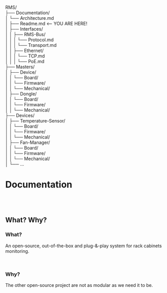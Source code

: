RMS/<br>
├── Documentation/<br>
│   └── Architecture.md<br>
│   ├── Readme.md <-- YOU ARE HERE!<br>
│   ├── Interfaces/<br>
│   │   ├── RMS-Bus/<br>
│   │   │   └── Protocol.md<br>
│   │   │   └── Transport.md<br>
│   │   ├── Ethernet/<br>
│   │   │   └── TCP.md<br>
│   │   │   └── PoE.md<br>
├── Masters/<br>
│   ├── Device/<br>
│   │   └── Board/<br>
│   │   └── Firmware/<br>
│   │   └── Mechanical/<br>
│   ├── Dongle/<br>
│   │   └── Board/<br>
│   │   └── Firmware/<br>
│   │   └── Mechanical/<br>
├── Devices/<br>
│   ├── Temperature-Sensor/<br>
│   │   └── Board/<br>
│   │   └── Firmware/<br>
│   │   └── Mechanical/<br>
│   ├── Fan-Manager/<br>
│   │   └── Board/<br>
│   │   └── Firmware/<br>
│   │   └── Mechanical/<br>
│   └── ...<br>

# Documentation

<br>
<br>

## What? Why?

### What?
An open-source, out-of-the-box and plug-&-play system for rack cabinets monitoring.

<br>

### Why?
The other open-source project are not as modular as we need it to be.
